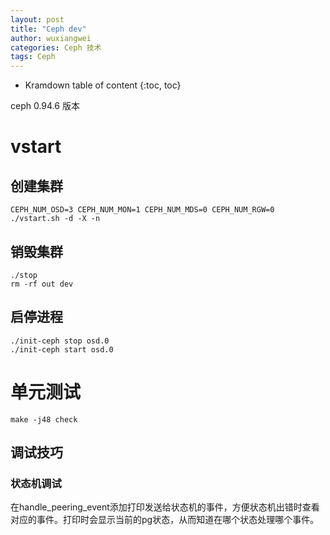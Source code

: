 ```yaml
---
layout: post
title: "Ceph dev"
author: wuxiangwei
categories: Ceph 技术
tags: Ceph
---
```


* Kramdown table of content
{:toc, toc}

ceph 0.94.6 版本

# vstart

## 创建集群

```shell
CEPH_NUM_OSD=3 CEPH_NUM_MON=1 CEPH_NUM_MDS=0 CEPH_NUM_RGW=0 ./vstart.sh -d -X -n
```

## 销毁集群

```shell
./stop
rm -rf out dev
```

## 启停进程

``` shell
./init-ceph stop osd.0
./init-ceph start osd.0
```

# 单元测试

```shell
make -j48 check
```

## 调试技巧

### 状态机调试

在handle_peering_event添加打印发送给状态机的事件，方便状态机出错时查看对应的事件。打印时会显示当前的pg状态，从而知道在哪个状态处理哪个事件。











